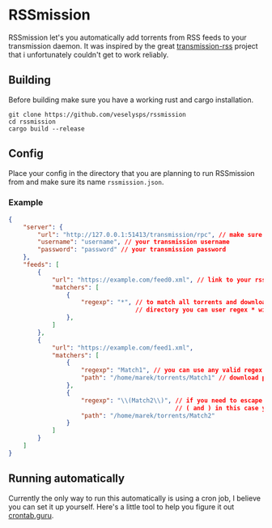 # RSSmission
RSSmission let's you automatically add torrents from RSS feeds to your transmission daemon.
It was inspired by the great [transmission-rss](https://github.com/nning/transmission-rss) project that i unfortunately couldn't get to work reliably.

## Building
Before building make sure you have a working rust and cargo installation.
```
git clone https://github.com/veselysps/rssmission
cd rssmission
cargo build --release
```

## Config
Place your config in the directory that you are planning to run RSSmission from and make sure its name `rssmission.json`. 
### Example
```json
{
    "server": {
        "url": "http://127.0.0.1:51413/transmission/rpc", // make sure to include the full rpc path
        "username": "username", // your transmission username
        "password": "password" // your transmission password
    },
    "feeds": [ 
        {
            "url": "https://example.com/feed0.xml", // link to your rss feed
            "matchers": [
                {
                    "regexp": "*", // to match all torrents and downloaded them to the default transmission
                                   // directory you can user regex * without any specified path
                },
            ]
        },
        {
            "url": "https://example.com/feed1.xml",
            "matchers": [
                {
                    "regexp": "Match1", // you can use any valid regex here 
                    "path": "/home/marek/torrents/Match1" // download path of the torrent
                },
                {
                    "regexp": "\\(Match2\\)", // if you need to escape a character
                                              // ( and ) in this case you need to use \\ instead of \
                    "path": "/home/marek/torrents/Match2"
                }
            ]
        }
    ]
}
```

## Running automatically
Currently the only way to run this automatically is using a cron job, I believe you can set it up yourself. Here's a little tool to help you figure it out [crontab.guru](https://crontab.guru).